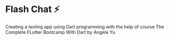 # Flash Chat ⚡️

Creating a texting app using Dart programming with the help of course The Complete FLutter Bootcamp With Dart by Angela Yu
